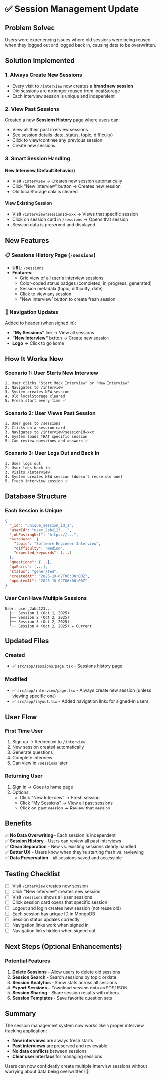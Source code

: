 # ✅ Session Management Update

## Problem Solved
Users were experiencing issues where old sessions were being reused when they logged out and logged back in, causing data to be overwritten.

## Solution Implemented

### 1. **Always Create New Sessions**
- Every visit to `/interview` now creates a **brand new session**
- Old sessions are no longer reused from localStorage
- Each interview session is unique and independent

### 2. **View Past Sessions**
Created a new **Sessions History** page where users can:
- View all their past interview sessions
- See session details (date, status, topic, difficulty)
- Click to view/continue any previous session
- Create new sessions

### 3. **Smart Session Handling**

#### New Interview (Default Behavior)
- Visit `/interview` → Creates new session automatically
- Click "New Interview" button → Creates new session
- Old localStorage data is cleared

#### View Existing Session
- Visit `/interview?sessionId=xxx` → Views that specific session
- Click on session card in `/sessions` → Opens that session
- Session data is preserved and displayed

## New Features

### 📋 Sessions History Page (`/sessions`)
- **URL**: `/sessions`
- **Features**:
  - Grid view of all user's interview sessions
  - Color-coded status badges (completed, in_progress, generated)
  - Session metadata (topic, difficulty, date)
  - Click to view any session
  - "New Interview" button to create fresh session

### 🔗 Navigation Updates
Added to header (when signed in):
- **"My Sessions"** link → View all sessions
- **"New Interview"** button → Create new session
- **Logo** → Click to go home

## How It Works Now

### Scenario 1: User Starts New Interview
```
1. User clicks "Start Mock Interview" or "New Interview"
2. Navigates to /interview
3. System creates NEW session
4. Old localStorage cleared
5. Fresh start every time ✅
```

### Scenario 2: User Views Past Session
```
1. User goes to /sessions
2. Clicks on a session card
3. Navigates to /interview?sessionId=xxx
4. System loads THAT specific session
5. Can review questions and answers ✅
```

### Scenario 3: User Logs Out and Back In
```
1. User logs out
2. User logs back in
3. Visits /interview
4. System creates NEW session (doesn't reuse old one)
5. Fresh interview session ✅
```

## Database Structure

### Each Session is Unique
```json
{
  "_id": "unique_session_id_1",
  "userId": "user_2abc123...",
  "jobPostingUrl": "https://...",
  "metadata": {
    "topic": "Software Engineer Interview",
    "difficulty": "medium",
    "expected_keywords": [...]
  },
  "questions": {...},
  "qaPairs": [...],
  "status": "generated",
  "createdAt": "2025-10-02T06:00:00Z",
  "updatedAt": "2025-10-02T06:00:00Z"
}
```

### User Can Have Multiple Sessions
```
User: user_2abc123...
  ├── Session 1 (Oct 1, 2025)
  ├── Session 2 (Oct 2, 2025)
  ├── Session 3 (Oct 2, 2025)
  └── Session 4 (Oct 2, 2025) ← Current
```

## Updated Files

### Created
- ✅ `src/app/sessions/page.tsx` - Sessions history page

### Modified
- ✅ `src/app/interview/page.tsx` - Always create new session (unless viewing specific one)
- ✅ `src/app/layout.tsx` - Added navigation links for signed-in users

## User Flow

### First Time User
1. Sign up → Redirected to `/interview`
2. New session created automatically
3. Generate questions
4. Complete interview
5. Can view in `/sessions` later

### Returning User
1. Sign in → Goes to home page
2. Options:
   - Click "New Interview" → Fresh session
   - Click "My Sessions" → View all past sessions
   - Click on past session → Review that session

## Benefits

✅ **No Data Overwriting** - Each session is independent  
✅ **Session History** - Users can review all past interviews  
✅ **Clean Separation** - New vs. existing sessions clearly handled  
✅ **Better UX** - Users know when they're starting fresh vs. reviewing  
✅ **Data Preservation** - All sessions saved and accessible  

## Testing Checklist

- [ ] Visit `/interview` creates new session
- [ ] Click "New Interview" creates new session
- [ ] Visit `/sessions` shows all user sessions
- [ ] Click session card opens that specific session
- [ ] Logout and login creates new session (not reuse old)
- [ ] Each session has unique ID in MongoDB
- [ ] Session status updates correctly
- [ ] Navigation links work when signed in
- [ ] Navigation links hidden when signed out

## Next Steps (Optional Enhancements)

### Potential Features
1. **Delete Sessions** - Allow users to delete old sessions
2. **Session Search** - Search sessions by topic or date
3. **Session Analytics** - Show stats across all sessions
4. **Export Sessions** - Download session data as PDF/JSON
5. **Session Sharing** - Share session results with others
6. **Session Templates** - Save favorite question sets

## Summary

The session management system now works like a proper interview tracking application:
- **New interviews** are always fresh starts
- **Past interviews** are preserved and reviewable
- **No data conflicts** between sessions
- **Clear user interface** for managing sessions

Users can now confidently create multiple interview sessions without worrying about data being overwritten! 🎉
